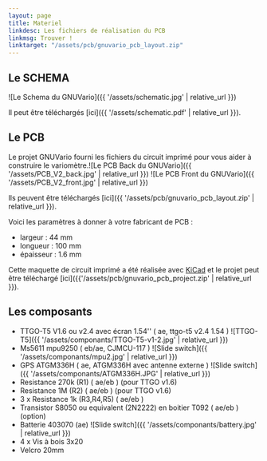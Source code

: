 ```yaml
---
layout: page
title: Materiel
linkdesc: Les fichiers de réalisation du PCB
linkmsg: Trouver !
linktarget: "/assets/pcb/gnuvario_pcb_layout.zip"
---
```


Le SCHEMA
-----------------------------------------

![Le Schema du GNUVario]({{ '/assets/schematic.jpg' | relative_url }})

Il peut être téléchargés [ici]({{ '/assets/schematic.pdf' | relative_url }}).

Le PCB
-----------------------------------------

Le projet GNUVario fourni les fichiers du circuit imprimé pour vous aider à construire le variomètre.![Le PCB Back du GNUVario]({{ '/assets/PCB_V2_back.jpg' | relative_url }})
![Le PCB Front du GNUVario]({{ '/assets/PCB_V2_front.jpg' | relative_url }})

Ils peuvent être téléchargés [ici]({{ '/assets/pcb/gnuvario_pcb_layout.zip' | relative_url }}).

Voici les paramètres à donner à votre fabricant de PCB :
* largeur  : 44 mm
* longueur : 100 mm 
* épaisseur : 1.6 mm

Cette maquette de circuit imprimé a été réalisée avec [KiCad](http://kicad-pcb.org/) et le projet peut être téléchargé [ici]({{'/assets/pcb/gnuvario_pcb_project.zip' | relative_url }}).

Les composants
-----------------------------------------

* TTGO-T5 V1.6 ou v2.4 avec écran 1.54'' ( ae, ttgo-t5 v2.4 1.54 ) 
![TTGO-T5]({{ '/assets/componants/TTGO-T5-v1-2.jpg' | relative_url }})
* Ms5611 mpu9250 ( eb/ae, CJMCU-117 )
![Slide switch]({{ '/assets/componants/mpu2.jpg' | relative_url }})
* GPS ATGM336H  ( ae, ATGM336H avec antenne externe )
![Slide switch]({{ '/assets/componants/ATGM336H.JPG' | relative_url }})
* Resistance 270k (R1) ( ae/eb ) (pour TTGO v1.6)
* Resistance 1M (R2) ( ae/eb ) (pour TTGO v1.6)
* 3 x Resistance 1k (R3,R4,R5) ( ae/eb )
* Transistor S8050 ou equivalent (2N2222) en boitier T092 ( ae/eb ) (option)
* Batterie 403070 (ae)
![Slide switch]({{ '/assets/componants/battery.jpg' | relative_url }})
* 4 x Vis à bois 3x20
* Velcro 20mm

